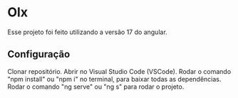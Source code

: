 # Olx

Esse projeto foi feito utilizando a versão 17 do angular.

## Configuração
Clonar repositório.
Abrir no Visual Studio Code (VSCode).
Rodar o comando "npm install" ou "npm i" no terminal, para baixar todas as dependências.
Rodar o comando "ng serve" ou "ng s" para rodar o projeto.
